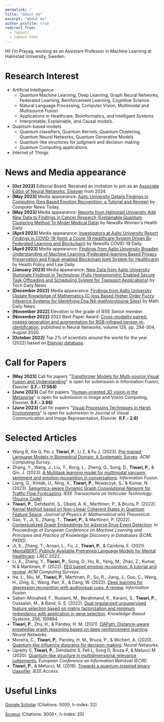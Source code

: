 ```yaml
---
permalink: /
title: "About me"
excerpt: "About me"
author_profile: true
redirect_from: 
  - /about/
  - /about.html
---
```


Hi! I’m Prayag, working as an Assistant Professor in Machine Learning at Halmstad University, Sweden.

Research Interest
======
* Artificial Intelligence
   * Quantum Machine Learning, Deep Learning, Graph Neural Networks, Federated Learning, Reinforcement Learning, Cognitive Science.
   * Natural Language Processing, Computer Vision, Multimodal and Multisource Fusion
   * Applications in Healthcare, Bioinformatics, and Intelligent Systems
   * Interpretable, Explainable, and Causal models.
* Quantum-based models
   * Quantum classifiers, Quantum Kernels, Quantum Clustering, Quantum Neural Networks, Quantum Generative Models
   * Quantum-like structures for judgment and decision-making
   * Quantum Computing applications.
* Internet of Things

News and Media appearance
======
* <b>[Oct 2023]</b> Editorial Board: Received an invitation to join as an [Associate Editor of Neural Networks, Elsevier](http://www.journals.elsevier.com/neural-networks/) from 2024.
* <b>[May 2023]</b> Media appearance: [Aalto University Details Findings in Computing (Eeg Based Emotion Recognition: a Tutorial and Review)](http://ct.moreover.com/?a=50662144070&p=1gw&v=1&x=yV-5EvGDwkc-oCeNkC-VOw) by Computer News Today.
* <b>[May 2023]</b> Media appearance: [Reports from Halmstad University Add New Data to Findings in Cancer Research (Explainable Quantum Clustering Method To Model Medical Data)](http://ct.moreover.com/?a=50846476815&p=1gw&v=1&x=EokuAL7F68AR3cCK32nyQA) by NewsRx Women's Health Daily.
* <b>[April 2023]</b> Media appearance: [Investigators at Aalto University Report Findings in COVID-19 (Iomt: a Covid-19 Healthcare System Driven By Federated Learning and Blockchain)](http://ct.moreover.com/?a=50490848597&p=1gw&v=1&x=lZza3tspv21w15hKSP0OHQ) by NewsRx COVID-19 Daily.
* <b>[April 2023]</b> Media appearance: [Findings from Aalto University Broaden Understanding of Machine Learning (Federated-learning Based Privacy Preservation and Fraud-enabled Blockchain Iomt System for Healthcare)](http://ct.moreover.com/?a=50500356797&p=1gw&v=1&x=uJA5AaW5MsshnfC_RyQznA) by Health Policy and Law Daily.
* <b>[January 2023]</b> Media appearance: [New Data from Aalto University Illuminate Findings in Technology (Fully Homomorphic Enabled Secure Task Offloading and Scheduling System for Transport Applications)](http://ct.moreover.com/?a=49659972305&p=1gw&v=1&x=4O0492SPW4-zh8qRIQWo6g) by Tech Daily News
* <b>[December 2022]</b> Media appearance: [Findings from Aalto University Update Knowledge of Mathematics (C-loss Based Higher Order Fuzzy Inference Systems for Identifying Dna N4-methylcytosine Sites)](http://ct.moreover.com/?a=49431495362&p=1gw&v=1&x=6AXgriIoXctXc0KTUTxblQ) by Math Daily News
* <b>[November 2022]</b> Elevation to the grade of IEEE Senior member.
* <b>[November 2022]</b> 2022 Best Paper Award: [Cross-modality paired-images generation and augmentation for RGB-infrared person re-identification](https://www.sciencedirect.com/journal/neural-networks/about/awards), published in Neural Networks, volume 128, pp. 294-304, August 2020.
* <b>[October 2022]</b> Top 2% of scientists around the world for the year (2022) based on [Elsevier database](https://elsevier.digitalcommonsdata.com/datasets/btchxktzyw/4?fbclid=IwAR0bpdsb6fD4oxXBo-k0Tc4xd6AuLB3WcYECnu3ise7UJEvcPBtE4jHyAhM).


Call for Papers
======
* <b>[May 2023]</b> Call for papers "[Transformer Models for Multi-source Visual Fusion and Understanding](https://www.sciencedirect.com/journal/information-fusion/about/call-for-papers#transformer-models-for-multi-source-visual-fusion-and-understanding)" is open for submission in Information Fusion, Elsevier. <b>(I.F.- 17.564)</b>
* <b>[June 2023]</b> Call for papers "[Human-oriented 3D vision in the Metaverse](https://www.sciencedirect.com/journal/image-and-vision-computing/about/call-for-papers#human-oriented-3d-vision-in-the-metaverse)" is open for submission in Image and Vision Computing, Elsevier. <b>(I.F.- 3.86)</b>
* <b>[June 2023]</b> Call for papers "[Visual Processing Techniques in Harsh Environments](https://www.sciencedirect.com/journal/journal-of-visual-communication-and-image-representation/about/call-for-papers#visual-processing-techniques-in-harsh-environments)" is open for submission in Journal of Visual Communication and Image Representation, Elsevier. <b>(I.F.- 2.6)</b>


Selected Articles
======
* Wang B, Xie Q, Pei J, <b>Tiwari, P.</b>, Li Z, & Fu J. (2023). [Pre-trained Language Models in Biomedical Domain: A Systematic Survey](https://dl.acm.org/doi/10.1145/3611651). *ACM Computing Survey*.  
* Zhang, Y., Wang, J., Liu, Y., Rong, L., Zheng, Q., Song, D., <b>Tiwari, P.</b>, & Qin, J. (2023). [A Multitask learning model for multimodal sarcasm, sentiment and emotion recognition in conversations](https://www.sciencedirect.com/science/article/pii/S1566253523000040). *Information Fusion*. 
* Liang, G., Kintak, U., Ning, X., <b>Tiwari, P.</b>, Nowaczyk, S., & Kumar, N. (2023). [Semantics-aware Dynamic Graph Convolutional Network for Traffic Flow Forecasting](https://ieeexplore.ieee.org/abstract/document/10032116). *IEEE Transactions on Vehicular Technology*. [[Source Code](https://github.com/gorgen2020/SDGCN)]
* <b>Tiwari, P.</b>, Dehdashti, S., Obeid, A. K., Marttinen, P., & Bruza, P. (2022). [Kernel Method based on Non-Linear Coherent States in Quantum Feature Space](https://iopscience.iop.org/article/10.1088/1751-8121/ac818e). *Journal of Physics A: Mathematical and Theoretical*.
* Gao, Y., Ji, S., Zhang, T.,  <b>Tiwari, P.</b>, & Marttinen, P. (2022). [Contextualized Graph Embeddings for Adverse  Drug Event Detection](https://2022.ecmlpkdd.org/wp-content/uploads/2022/09/sub_626.pdf). In Proceedings of *European Conference on Machine Learning and Principles and Practice of Knowledge Discovery in Databases (ECML PKDD)*. 
* Ji, S., Zhang, T., Ansari, L., Fu, J., <b>Tiwari, P.</b>, & Cambria, E. (2021). [MentalBERT: Publicly Available Pretrained Language Models for Mental Healthcare](https://aclanthology.org/2022.lrec-1.778/). *LREC 2022*.
* Li, X., Zhang, Y., <b>Tiwari, P.</b>, Song, D., Hu, B., Yang, M., Zhao, Z., Kumar, N & Marttinen, P. (2022). [EEG based emotion recognition: A tutorial and review](https://dl.acm.org/doi/full/10.1145/3524499). *ACM Computing Surveys*.  
* He, L., Niu, M., <b>Tiwari, P.</b>, Marttinen, P., Su, R., Jiang, J., Guo, C., Wang, H., Ding, S., Wang, Pan, X., & Dang, W. (2022). [Deep learning for depression recognition with audiovisual cues: A review](https://www.sciencedirect.com/science/article/pii/S1566253521002207). *Information Fusion*.
* Saberi-Movahed, F., Rostami, M., Berahmand, K., Karami, S., <b>Tiwari, P.</b>, Oussalah, M., & Band, S. S. (2022). [Dual regularized unsupervised feature selection based on matrix factorization and minimum redundancy with application in gene selection](https://www.sciencedirect.com/science/article/pii/S0950705122009777). *Knowledge-Based Systems*, 256, 109884. 
* <b>Tiwari, P.</b>, Zhu, H., & Pandey, H. M. (2021). [DAPath: Distance-aware knowledge graph reasoning based on deep reinforcement learning](https://www.sciencedirect.com/science/article/pii/S089360802030410X). *Neural Networks*.
* Moreira, C., <b>Tiwari, P.</b>, Pandey, H. M., Bruza, P., & Wichert, A. (2020). [Quantum-like influence diagrams for decision-making](https://www.sciencedirect.com/science/article/pii/S0893608020302501). *Neural Networks*.
* Upretty S, <b>Tiwari, P.</b>, Dehdashti S, Fell L, Song D, Bruza P, & Melucci M (2020). [Quantum-like structure in multidimensional relevance judgements](https://link.springer.com/chapter/10.1007/978-3-030-45439-5_48), *European Conference on Information Retrieval (ECIR)*.
* <b>Tiwari, P.</b>, & Melucci, M. (2019). [Towards a quantum-inspired binary classifier](https://ieeexplore.ieee.org/abstract/document/8671690). *IEEE Access*.


Useful Links
======

[Google Scholar](https://scholar.google.it/citations?hl=en&user=sDnmJ_YAAAAJ&view_op=list_works&sortby=pubdate) (Citations: 5000, h-index: 32)
  
[Scopus](https://www.scopus.com/authid/detail.uri?authorId=57193601962) (Citations: 3000+, h-index: 25)
  

